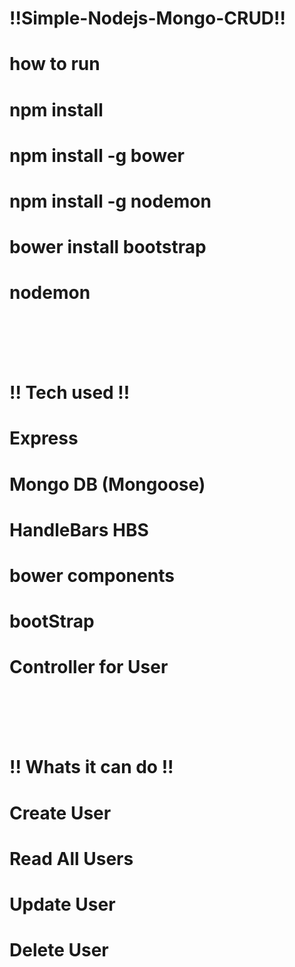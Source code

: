 # !!Simple-Nodejs-Mongo-CRUD!!
# how to run
# npm install 
# npm install -g bower
# npm install -g nodemon
# bower install bootstrap
# nodemon
<br></br><br></br>
#  !! Tech used !!
# Express
# Mongo DB (Mongoose)
# HandleBars HBS
# bower components 
# bootStrap
# Controller for User
<br></br><br></br>
# !! Whats it can do !!
# Create User
# Read All Users
# Update User
# Delete User

